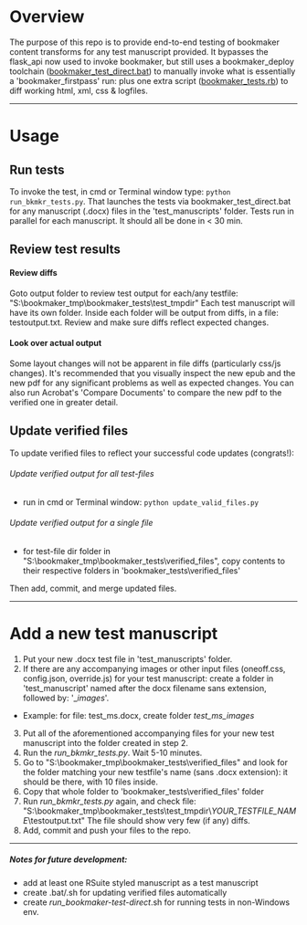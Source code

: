 # Overview
The purpose of this repo is to provide end-to-end testing of bookmaker content transforms for any test manuscript provided. It bypasses the flask_api now used to invoke bookmaker, but still uses a bookmaker_deploy toolchain ([bookmaker_test_direct.bat](https://github.com/macmillanpublishers/bookmaker_deploy/blob/master/bookmaker_test_direct.bat)) to manually invoke what is essentially a 'bookmaker_firstpass' run: plus one extra script ([bookmaker_tests.rb](https://github.com/macmillanpublishers/bookmaker_addons/blob/master/bookmaker_tests.rb)) to diff working html, xml, css & logfiles.

***

# Usage
## Run tests
To invoke the test, in cmd or Terminal window type: `python run_bkmkr_tests.py`.
That launches the tests via bookmaker_test_direct.bat for any manuscript (.docx) files in the 'test_manuscripts' folder. Tests run in parallel for each manuscript. It should all be done in < 30 min.  

## Review test results
#### Review diffs
Goto output folder to review test output for each/any testfile:
"S:\bookmaker_tmp\bookmaker_tests\test_tmpdir"
Each test manuscript will have its own folder. Inside each folder will be output from diffs, in a file: testoutput.txt. Review and make sure diffs reflect expected changes.
#### Look over actual output
Some layout changes will not be apparent in file diffs (particularly css/js changes). It's recommended that you visually inspect the new epub and the new pdf for any significant problems as well as expected changes. You can also run Acrobat's 'Compare Documents' to compare the new pdf to the verified one in greater detail.

## Update verified files
To update verified files to reflect your successful code updates (congrats!):
###### Update verified output for all test-files
+ run in cmd or Terminal window: `python update_valid_files.py`

###### Update verified output for a single file
+ for test-file dir folder in "S:\bookmaker_tmp\bookmaker_tests\verified_files\",  copy contents to their respective folders in 'bookmaker_tests\verified_files'

Then add, commit, and merge updated files.

***

# Add a new test manuscript
1. Put your new .docx test file in 'test_manuscripts' folder.
2. If there are any accompanying images or other input files (oneoff.css, config.json, override.js) for your test manuscript:  create a folder in 'test_manuscript' named after the docx filename sans extension, followed by: '__images_'.
  * Example: for file: test_ms.docx, create folder _test_ms_images_
3. Put all of the aforementioned accompanying files for your new test manuscript into the folder created in step 2.
4. Run the _run_bkmkr_tests.py_. Wait 5-10 minutes.
5. Go to "S:\bookmaker_tmp\bookmaker_tests\verified_files" and look for the folder matching your new testfile's name (sans .docx extension): it should be there, with 10 files inside.   
6. Copy that whole folder to 'bookmaker_tests\verified_files' folder
7. Run _run_bkmkr_tests.py_ again, and check file: "S:\bookmaker_tmp\bookmaker_tests\test_tmpdir\\*YOUR_TESTFILE_NAME*\testoutput.txt"
The file should show very few (if any) diffs.
8. Add, commit and push your files to the repo.

***

##### Notes for future development:
* add at least one RSuite styled manuscript as a test manuscript
* create .bat/.sh for updating verified files automatically
* create _run_bookmaker-test-direct_.sh for running tests in non-Windows env.
